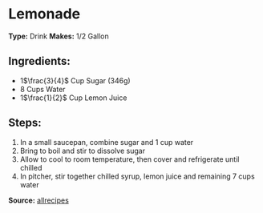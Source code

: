 # Lemonade 

**Type:** Drink
**Makes:** 1/2 Gallon

## Ingredients:
- 1$\frac{3}{4}$ Cup Sugar (346g)
- 8 Cups Water
- 1$\frac{1}{2}$ Cup Lemon Juice

## Steps:
1. In a small saucepan, combine sugar and 1 cup water
2. Bring to boil and stir to dissolve sugar
3. Allow to cool to room temperature, then cover and refrigerate until chilled
4. In pitcher, stir together chilled syrup, lemon juice and remaining 7 cups water

**Source:** [allrecipes](https://www.allrecipes.com/recipe/32385/best-lemonade-ever/)
